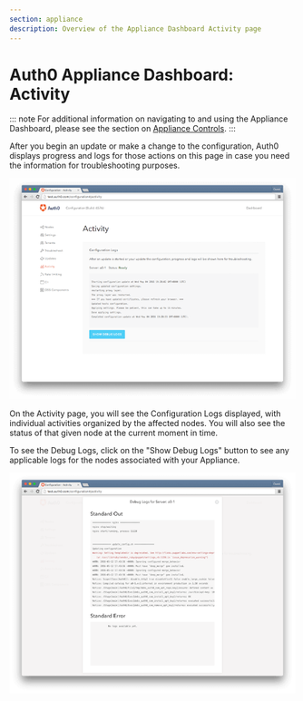 ```yaml
---
section: appliance
description: Overview of the Appliance Dashboard Activity page
---
```


# Auth0 Appliance Dashboard: Activity

::: note
  For additional information on navigating to and using the Appliance Dashboard, please see the section on [Appliance Controls](/appliance/dashboard#appliance-controls).
:::

After you begin an update or make a change to the configuration, Auth0 displays progress and logs for those actions on this page in case you need the information for troubleshooting purposes.

![](/media/articles/appliance/dashboard/activity.png)

On the Activity page, you will see the Configuration Logs displayed, with individual activities organized by the affected nodes. You will also see the status of that given node at the current moment in time.

To see the Debug Logs, click on the "Show Debug Logs" button to see any applicable logs for the nodes associated with your Appliance.

![](/media/articles/appliance/dashboard/debug-logs.png)

